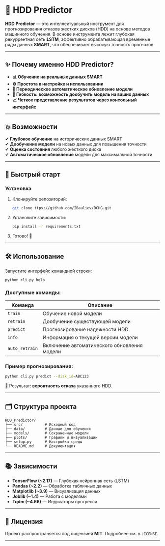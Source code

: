 
# 🚀 HDD Predictor

**HDD Predictor** — это интеллектуальный инструмент для прогнозирования отказов жестких дисков (HDD) на основе методов машинного обучения. В основе инструмента лежит глубокая рекуррентная сеть **LSTM**, эффективно обрабатывающая временные ряды данных **SMART**, что обеспечивает высокую точность прогнозов.

---

## ✨ Почему именно HDD Predictor?

- **📊 Обучение на реальных данных SMART**  
- **⚙️ Простота в настройке и использовании**  
- **🔄 Периодическое автоматическое обновление модели**  
- **🔧 Гибкость: возможность дообучить модель на ваших данных**  
- **📈 Четкое представление результатов через консольный интерфейс**  

---

## 💥 Возможности

✔ **Глубокое обучение** на исторических данных SMART  
✔ **Дообучение модели** на новых данных для повышения точности  
✔ **Оценка состояния** любого жесткого диска  
✔ **Автоматическое обновление** модели для максимальной точности  

---

## 🚀 Быстрый старт

### Установка

1. Клонируйте репозиторий:
   ```bash
   git clone ttps://github.com/IBauliev/DCHG.git
   ```

2. Установите зависимости:
   ```bash
   pip install -r requirements.txt
   ```

3. Готово! 🎉

---

## 🛠️ Использование

Запустите интерфейс командной строки:
```bash
python cli.py help
```

### Доступные команды:
| Команда        | Описание                                      |
|----------------|-----------------------------------------------|
| `train`        | Обучение новой модели                         |
| `retrain`      | Дообучение существующей модели                |
| `predict`      | Прогнозирование надежности HDD                |
| `info`         | Информация о текущей версии модели            |
| `auto_retrain` | Включение автоматического обновления модели   |

### Пример прогнозирования:
```bash
python cli.py predict --disk_id=ABC123
```
📌 Результат: **вероятность отказа** указанного HDD.

---

## 🗂️ Структура проекта
```
HDD_Predictor/
├── src/          # Исходный код
├── data/         # Данные для обучения
├── models/       # Сохраненные модели
├── plots/        # Графики и визуализации
├── setup.py      # Настройка среды
└── README.md     # Документация
```

---

## 📚 Зависимости
- **TensorFlow (~2.17)** — Глубокая нейронная сеть (LSTM)  
- **Pandas (~2.2)** — Обработка табличных данных  
- **Matplotlib (~3.9)** — Визуализация данных  
- **Joblib (~1.4)** — Работа с моделями  
- **Tqdm (~4.66)** — Индикаторы прогресса  

---

## 📄 Лицензия
Проект распространяется под лицензией **MIT**. Подробнее см. в `LICENSE`.


---
